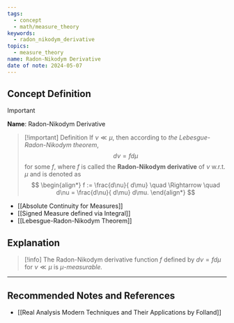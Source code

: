```yaml
---
tags:
  - concept
  - math/measure_theory
keywords:
  - radon_nikodym_derivative
topics:
  - measure_theory
name: Radon-Nikodym Derivative
date of note: 2024-05-07
---
```


## Concept Definition

>[!important]
>**Name**: Radon-Nikodym Derivative


>[!important] Definition
>If $\nu \ll \mu$, then according to *the Lebesgue-Radon-Nikodym theorem*, $$d\nu = f d\mu$$ for some $f$, where $f$ is called the **Radon-Nikodym derivative** of $\nu$ w.r.t. $\mu$ and is denoted as
>$$
> \begin{align*}
> f := \frac{d\nu}{ d\mu} \quad \Rightarrow \quad d\nu =  \frac{d\nu}{ d\mu} d\mu.
> \end{align*}
>$$
>

- [[Absolute Continuity for Measures]]
- [[Signed Measure defined via Integral]]
- [[Lebesgue-Radon-Nikodym Theorem]]

## Explanation

>[!info]
>The Radon-Nikodym derivative function $f$ defined by $d\nu = f d\mu$ for $\nu \ll \mu$ is *$\mu$-measurable.* 





-----------
##  Recommended Notes and References


- [[Real Analysis Modern Techniques and Their Applications by Folland]]
